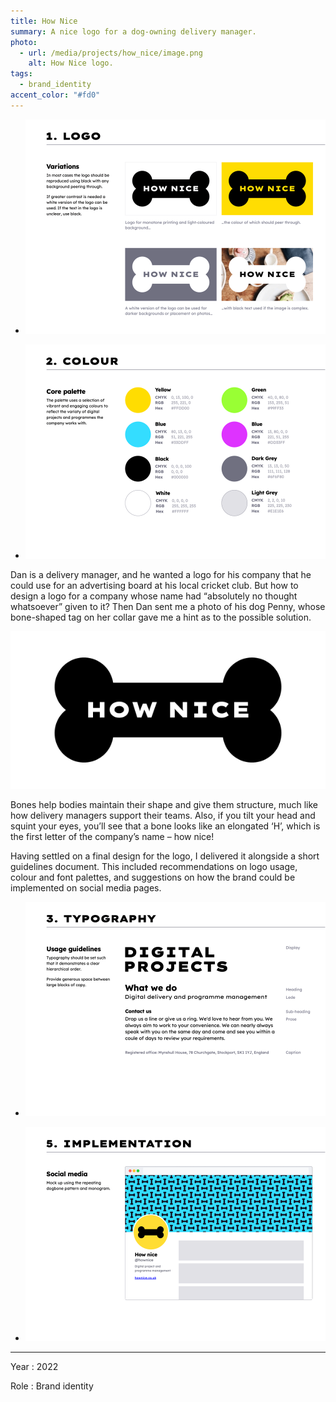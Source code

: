 ```yaml
---
title: How Nice
summary: A nice logo for a dog-owning delivery manager.
photo:
  - url: /media/projects/how_nice/image.png
    alt: How Nice logo.
tags:
  - brand_identity
accent_color: "#fd0"
---
```


- ![A page from the brand guidelines showing recommended logo usage.](/media/projects/how_nice/guide_logo.png#screenshot "Brand guidelines for logo usage…")

- ![A page from the brand guidelines showing the colour palette.](/media/projects/how_nice/guide_colour.png#screenshot "…and the colour palette.")

Dan is a delivery manager, and he wanted a logo for his company that he could use for an advertising board at his local cricket club. But how to design a logo for a company whose name had “absolutely no thought whatsoever” given to it? Then Dan sent me a photo of his dog Penny, whose bone-shaped tag on her collar gave me a hint as to the possible solution.

![The How Nice logo.](/media/projects/how_nice/logo.svg)

Bones help bodies maintain their shape and give them structure, much like how delivery managers support their teams. Also, if you tilt your head and squint your eyes, you’ll see that a bone looks like an elongated ‘H’, which is the first letter of the company’s name – how nice!

Having settled on a final design for the logo, I delivered it alongside a short guidelines document. This included recommendations on logo usage, colour and font palettes, and suggestions on how the brand could be implemented on social media pages.

- ![A page from the brand guidelines showing typographic recommendations.](/media/projects/how_nice/guide_typography.png#screenshot "Brand guidelines for typgraphy…")

- ![A page from the brand guidelines showing brand implementation on a social media profile.](/media/projects/how_nice/guide_implementation.png#screenshot "…and brand implementation on social media pages.")

---

Year
: 2022

Role
: Brand identity
